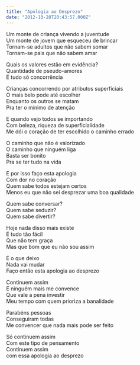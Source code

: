 ```yaml
---
title: "Apologia ao Desprezo"
date: "2012-10-28T20:43:57.000Z"
---
```


Um monte de criança vivendo a juventude  
Um monte de jovem que esqueceu de brincar  
Tornam-se adultos que não sabem somar  
Tornam-se pais que não sabem amar  
  
  
Quais os valores estão em evidência?  
Quantidade de pseudo-amores  
É tudo só concorrência  
  
  
Crianças concorrendo por atributos superficiais  
O mais belo pode até escolher  
Enquanto os outros se matam  
Pra ter o mínimo de atenção  
  
  
E quando vejo todos se importando  
Com beleza, riqueza de superficialidade  
Me dói o coração de ter escolhido o caminho errado  
  
  
O caminho que não é valorizado  
O caminho que ninguém liga  
Basta ser bonito  
Pra se ter tudo na vida  
  
  
E por isso faço esta apologia  
Com dor no coração  
Quem sabe todos estejam certos  
Menos eu que não sei desprezar uma boa qualidade  
  
  
Quem sabe conversar?  
Quem sabe seduzir?  
Quem sabe divertir?  
  
  
Hoje nada disso mais existe  
É tudo tão fácil  
Que não tem graça  
Mas que bom que eu não sou assim  
  
  
É o que deixo  
Nada vai mudar  
Faço então esta apologia ao desprezo  
  
  
Continuem assim  
E ninguém mais me convence  
Que vale a pena investir  
Meu tempo com quem prioriza a banalidade  
  
  
Parabéns pessoas  
Conseguiram todas  
Me convencer que nada mais pode ser feito  
  
  
Só continuem assim  
Com este tipo de pensamento  
Continuem assim  
com essa apologia ao desprezo